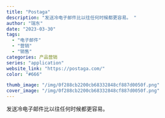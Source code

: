 ```yaml
---
title: "Postaga"
description: "发送冷电子邮件比以往任何时候都更容易。 "
author: "瑞东"
date: "2023-03-30"
tags:
  - "电子邮件"
  - "营销"
  - "销售"
categories: 产品营销
series: "application"
website_link: "https://postaga.com/"
color: "#666"

thumb_image: "/img/0f288cb2200cb68332848cf887d0050f.png"
cover_image: "/img/0f288cb2200cb68332848cf887d0050f.png"
---
```


发送冷电子邮件比以往任何时候都更容易。 